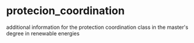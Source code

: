# protecion_coordination
additional information for the protection coordination class in the master's degree in renewable energies
